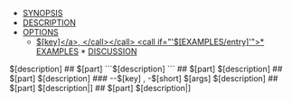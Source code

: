 * <a href="#SYNOPSIS">SYNOPSIS</a>
* <a href="#SYNOPSIS">DESCRIPTION</a>
* <a href="#OPTIONS">OPTIONS</a>
  * <call path="OPTIONS/*"><call if="'key' ne 'entry'"><a href="#$[key]">$[key]</a>, </call></call>
<call if="'$[EXAMPLES/entry]'">* <a href="#EXAMPLES">EXAMPLES</a></call>
<call if="'$[DISCUSSION/entry]'">* <a href="#DISCUSSION">DISCUSSION</a></call>

<call path="NAME/entry">
$[description]
</call>

<call path="SYNOPSIS/entry">
<a name="$[part]"></a>
## $[part]
```$[description]
```
</call>

<call path="DESCRIPTION/entry">
<a name="$[part]"></a>
## $[part]
$[description]
</call>

<call path="OPTIONS/entry">
<a name="$[part]"></a>
## $[part]
$[description]
</call>
<call path="OPTIONS/*">
<call if="'key' ne 'entry'">
<a name="$[key]"></a>
### --$[key] <call if="'$[short|]'">, -$[short]</call> <call if="'$[args|]'"> $[args]</call>
$[description]
</call>
</call>

<call path="EXAMPLES/entry" if="'$[EXAMPLES/entry]'">
<a name="$[part]"></a>
## $[part]
$[description|]
</call>

<call path="DISCUSSION/entry"  if="'$[DISCUSSION/entry]'">
<a name="$[part]"></a>
## $[part]
$[description|]
</call>



